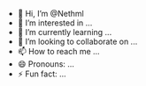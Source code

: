 - 👋 Hi, I’m @Nethml
- 👀 I’m interested in ...
- 🌱 I’m currently learning ...
- 💞️ I’m looking to collaborate on ...
- 📫 How to reach me ...
- 😄 Pronouns: ...
- ⚡ Fun fact: ...

<!---
Nethml/Nethml is a ✨ special ✨ repository because its `README.md` (this file) appears on your GitHub profile.
You can click the Preview link to take a look at your changes.
--->
